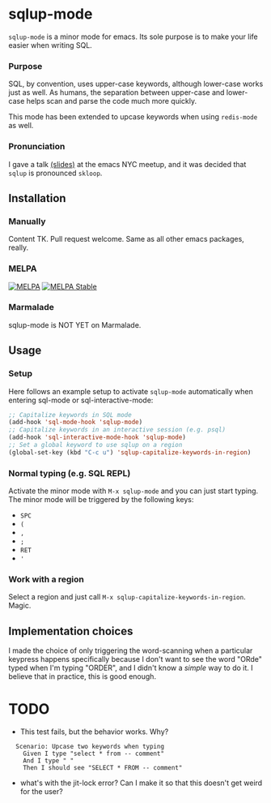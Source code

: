 # sqlup-mode

`sqlup-mode` is a minor mode for emacs. Its sole purpose is to make
your life easier when writing SQL.

### Purpose

SQL, by convention, uses upper-case keywords, although lower-case
works just as well. As humans, the separation between upper-case and
lower-case helps scan and parse the code much more quickly.

This mode has been extended to upcase keywords when using `redis-mode`
as well.

### Pronunciation

I gave a talk [(slides)](https://blog.trevoke.net/sqlup-talk/) at the
emacs NYC meetup, and it was decided that `sqlup` is pronounced `skloop`.

## Installation

### Manually

Content TK. Pull request welcome. Same as all other emacs packages,
really.

### MELPA

[![MELPA](http://melpa.org/packages/sqlup-mode-badge.svg)](http://melpa.org/#/sqlup-mode) [![MELPA Stable](http://stable.melpa.org/packages/sqlup-mode-badge.svg)](http://stable.melpa.org/#/sqlup-mode)


### Marmalade

sqlup-mode is NOT YET on Marmalade.

## Usage

### Setup

Here follows an example setup to activate `sqlup-mode` automatically when entering sql-mode or sql-interactive-mode:

``` lisp
;; Capitalize keywords in SQL mode
(add-hook 'sql-mode-hook 'sqlup-mode)
;; Capitalize keywords in an interactive session (e.g. psql)
(add-hook 'sql-interactive-mode-hook 'sqlup-mode)
;; Set a global keyword to use sqlup on a region
(global-set-key (kbd "C-c u") 'sqlup-capitalize-keywords-in-region)
```

### Normal typing (e.g. SQL REPL)

Activate the minor mode with `M-x sqlup-mode` and you can just start
typing. The minor mode will be triggered by the following keys:
* `SPC`
* `(`
* `,`
* `;`
* `RET`
* `'`

### Work with a region

Select a region and just call `M-x sqlup-capitalize-keywords-in-region`.
Magic.


## Implementation choices

I made the choice of only triggering the word-scanning when a particular keypress happens specifically because I don't want to see the word "ORde" typed when I'm typing "ORDER", and I didn't know a *simple* way to do it. I believe that in practice, this is good enough.

# TODO

- This test fails, but the behavior works. Why?
```cucumber
  Scenario: Upcase two keywords when typing
    Given I type "select * from -- comment"
    And I type " "
    Then I should see "SELECT * FROM -- comment"
```
- what's with the jit-lock error? Can I make it so that this doesn't get weird for the user?

